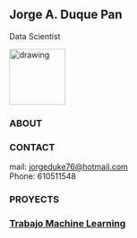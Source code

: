 ## Jorge A. Duque Pan
   Data Scientist

<img src="https://media-exp1.licdn.com/dms/image/C5603AQFkv-i7YfkoZg/profile-displayphoto-shrink_200_200/0/1517553574514?e=1645056000&v=beta&t=qeuQCJj8CQmERehdBTo4A2D_A8Y-MRamFlfuvRF6ctY" alt="drawing" width="100"/>

### ABOUT


### CONTACT

mail: jorgeduke76@hotmail.com
<br>
Phone: 610511548

### PROYECTS


### [Trabajo Machine Learning](https://github.com/JorgeDuqueP/ML-Telecomunicaciones)



